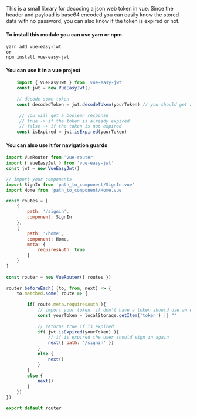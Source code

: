 This is a small library for decoding a json web token in vue. Since the header and payload is base64 encoded you can easily know the stored data with no password, you can also know if the token is expired or not.

#### To install this module you can use yarn or npm

    yarn add vue-easy-jwt 
    or
    npm install vue-easy-jwt
    
#### You can use it in a vue project

```js
    import { VueEasyJwt } from 'vue-easy-jwt'
    const jwt = new VueEasyJwt()
    
    // decode some token
    const decodedToken = jwt.decodeToken(yourToken) // you should get a json
    
     // you will get a boolean response
     // true -> if the token is already expired
     // false -> if the token is not expired
    const isExpired = jwt.isExpired(yourToken) 
```

#### You can also use it for navigation guards

```js
import VueRouter from 'vue-router'
import { VueEasyJwt } from 'vue-easy-jwt'
const jwt = new VueEasyJwt()

// import your components
import SignIn from 'path_to_component/SignIn.vue'
import Home from 'path_to_component/Home.vue'

const routes = [
    {
        path: '/signin',
        component: SignIn
    },
    {
        path: '/home',
        component: Home,
        meta: {
            requiresAuth: true
        }
    }
]
    
const router = new VueRouter({ routes })
    
router.beforeEach( (to, from, next) => {
    to.matched.some( route => {
            
        if( route.meta.requiresAuth ){
            // import your token, if don't have a token should use an empty string
            const yourToken = localStorage.getItem('token') || ""
                
            // returns true if is expired
            if( jwt.isExpired(yourToken) ){
                // if is expired the user should sign in again
                next({ path: '/signin' })
            }
            else {
                next()
            }
        }
        else {
            next()
        }
    })
})

export default router
    
```
